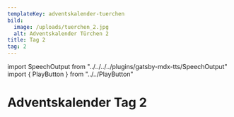 ```yaml
---
templateKey: adventskalender-tuerchen
bild:
  image: /uploads/tuerchen_2.jpg
  alt: Adventskalender Türchen 2
title: Tag 2
tag: 2
---
```


import SpeechOutput from "../../../../plugins/gatsby-mdx-tts/SpeechOutput"
import { PlayButton } from "../../PlayButton"

<SpeechOutput id="adventskalender-tag-2" customPlayButton={PlayButton}>

# Adventskalender Tag 2

</SpeechOutput>
